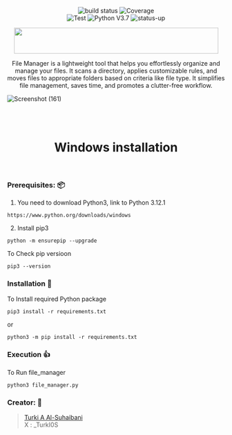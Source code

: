 <p align="center">
  <img src="https://img.shields.io/badge/build-passed-brightgreen" alt="build status">
  <img src="https://img.shields.io/badge/coverage-75%25-green" alt="Coverage"></br>
  <img src="https://img.shields.io/badge/dependencies-up%20to%20date-brightgreen" alt="Test">
  <img src="https://img.shields.io/badge/python-v3.7-blue" alt="Python V3.7">
  <img src="https://img.shields.io/badge/Status-up-brightgreen" alt="status-up">
</p>

<p align="center">
  <img width="473" height="60" src="https://i.imgur.com/rsTbUgR.gif">
</p>

<p align="center">
File Manager is a lightweight tool that helps you effortlessly organize and manage your files. It scans a directory, applies customizable rules, and moves files to appropriate folders based on criteria like file type. It simplifies file management, saves time, and promotes a clutter-free workflow.


![Screenshot (161)](https://github.com/TurkiOS/file-manager/assets/112579033/12a424ee-db36-4bd9-af1b-5f3a55e5a696)


</br>
</br>
<H1 align="center">Windows installation</h1><br> 


### Prerequisites: 📦

1. You need to download Python3, link to Python 3.12.1

```
https://www.python.org/downloads/windows
```  

2. Install pip3
```
python -m ensurepip --upgrade
```  
To Check pip versioon  
```
pip3 --version
```

### Installation  :floppy_disk:

To Install required Python package

```
pip3 install -r requirements.txt
```
or
```
python3 -m pip install -r requirements.txt
```

### Execution  :+1:
To Run file_manager
```
python3 file_manager.py
```



### **Creator:**  :bust_in_silhouette:
> [Turki A Al-Suhaibani](https://github.com/TurkiOS)  
  X : _TurkI0S
